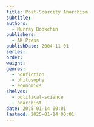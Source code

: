 ```yaml
---
title: Post-Scarcity Anarchism
subtitle: 
authors:
  - Murray Bookchin
publishers:
  - AK Press
publishDate: 2004-11-01
series: 
order: 
weight: 
genres:
  - nonfiction
  - philosophy
  - economics
shelves:
  - political-science
  - anarchist
date: 2025-01-14 00:01
lastmod: 2025-01-14 00:01
---
```

